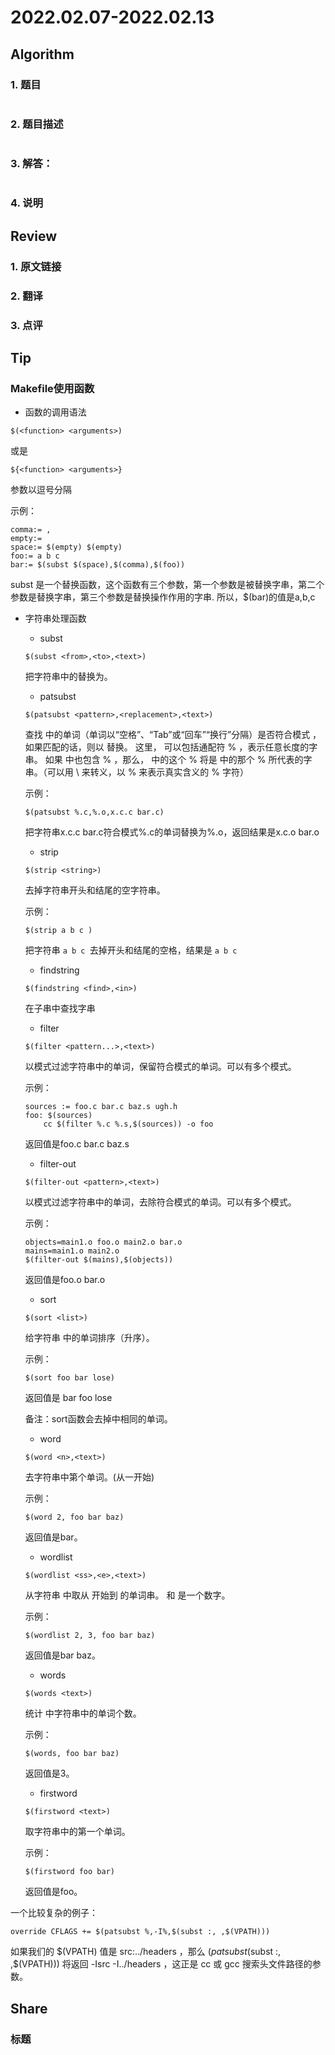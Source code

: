 # 2022.02.07-2022.02.13

## Algorithm
### 1. 题目
```

```
### 2. 题目描述
```

```

### 3. 解答：
```golang

```
### 4. 说明

## Review
### 1. 原文链接


### 2. 翻译


### 3. 点评


## Tip
### Makefile使用函数
* 函数的调用语法
```
$(<function> <arguments>)
```
或是
```
${<function> <arguments>}
```
参数以逗号分隔

示例：
```
comma:= ,
empty:=
space:= $(empty) $(empty)
foo:= a b c
bar:= $(subst $(space),$(comma),$(foo))
```
subst 是一个替换函数，这个函数有三个参数，第一个参数是被替换字串，第二个参数是替换字串，第三个参数是替换操作作用的字串.
所以，$(bar)的值是a,b,c

* 字符串处理函数
    * subst
    ```
    $(subst <from>,<to>,<text>)
    ```
    把字符串<text>中的<from>替换为<to>。
    * patsubst 
    ```
    $(patsubst <pattern>,<replacement>,<text>)
    ```
    查找 <text> 中的单词（单词以“空格”、“Tab”或“回车”“换行”分隔）是否符合模式<pattern> ，如果匹配的话，则以 <replacement> 替换。
    这里，<pattern> 可以包括通配符 % ，表示任意长度的字串。
    如果 <replacement> 中也包含 % ，那么，<replacement> 中的这个 % 将是<pattern> 中的那个 % 所代表的字串。（可以用 \ 来转义，以 \% 来表示真实含义的 % 字符）
    
    示例：
    ```
    $(patsubst %.c,%.o,x.c.c bar.c)
    ```
    把字符串x.c.c bar.c符合模式%.c的单词替换为%.o，返回结果是x.c.o bar.o
    
    * strip
    ```
    $(strip <string>)
    ```
    去掉<string>字符串开头和结尾的空字符串。
    
    示例：
    ```
    $(strip a b c )
    ```
    把字符串 `a b c `去掉开头和结尾的空格，结果是  `a b c`
    
    * findstring
    ```
    $(findstring <find>,<in>)
    ```
    在子串<in>中查找<find>字串
    
    * filter
    ```
    $(filter <pattern...>,<text>)
    ```
    以<pattern>模式过滤<text>字符串中的单词，保留符合模式<pattern>的单词。可以有多个模式。
    
    示例：
    ```
    sources := foo.c bar.c baz.s ugh.h
    foo: $(sources)
        cc $(filter %.c %.s,$(sources)) -o foo
    ```
    返回值是foo.c bar.c baz.s
    
    * filter-out
    ```
    $(filter-out <pattern>,<text>)
    ```
    以<pattern>模式过滤<text>字符串中的单词，去除符合模式<pattern>的单词。可以有多个模式。
    
    示例：
    ```
    objects=main1.o foo.o main2.o bar.o
    mains=main1.o main2.o
    $(filter-out $(mains),$(objects))
    ```
    返回值是foo.o bar.o
    
    * sort
    ```
    $(sort <list>)
    ```
    给字符串<list> 中的单词排序（升序）。
    
    示例：
    ```
    $(sort foo bar lose)
    ```
    返回值是 bar foo lose
    
    备注：sort函数会去掉<list>中相同的单词。
    
    * word
    ```
    $(word <n>,<text>)
    ```
    去字符串<text>中第<n>个单词。(从一开始)
    
    示例：
    ```
    $(word 2, foo bar baz)
    ```
    返回值是bar。
    
    * wordlist
    ```
    $(wordlist <ss>,<e>,<text>)
    ```
    从字符串 <text> 中取从 <ss> 开始到 <e> 的单词串。<ss> 和 <e> 是一个数字。
    
    示例：
    ```
    $(wordlist 2, 3, foo bar baz) 
    ```
    返回值是bar baz。
    
    * words
    ```
    $(words <text>)
    ```
    统计 <text> 中字符串中的单词个数。
    
    示例：
    ```
    $(words, foo bar baz)
    ```
    返回值是3。
    
    * firstword
    ```
    $(firstword <text>)
    ```
    取字符串<text>中的第一个单词。
    
    示例：
    ```
    $(firstword foo bar)
    ```
    返回值是foo。

一个比较复杂的例子：
```
override CFLAGS += $(patsubst %,-I%,$(subst :, ,$(VPATH)))
```
如果我们的 $(VPATH) 值是 src:../headers ，那么 $(patsubst %,-I%,$(subst :, ,$(VPATH)))
将返回 -Isrc -I../headers ，这正是 cc 或 gcc 搜索头文件路径的参数。

## Share
### 标题